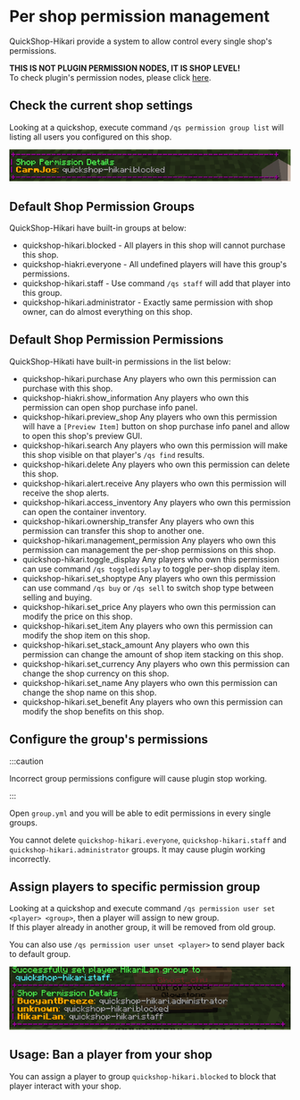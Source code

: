 # Per shop permission management

QuickShop-Hikari provide a system to allow control every single shop's permissions.

**THIS IS NOT PLUGIN PERMISSION NODES, IT IS SHOP LEVEL!**  
To check plugin's permission nodes, please click [here](../../setup/permissions.md).

## Check the current shop settings

Looking at a quickshop, execute command `/qs permission group list` will listing all users you configured on this shop.

![showcase1](img/per-shop-permission-management-group-list-demo.png)

## Default Shop Permission Groups

QuickShop-Hikari have built-in groups at below:

* quickshop-hikari.blocked - All players in this shop will cannot purchase this shop.
* quickshop-hiakri.everyone - All undefined players will have this group's permissions.
* quickshop-hikari.staff - Use command `/qs staff` will add that player into this group.
* quickshop-hikari.administrator - Exactly same permission with shop owner, can do almost everything on this shop.

## Default Shop Permission Permissions

QuickShop-Hikati have built-in permissions in the list below:

* quickshop-hikari.purchase
  Any players who own this permission can purchase with this shop.
* quickshop-hiakri.show_information
  Any players who own this permission can open shop purchase info panel.
* quickshop-hikari.preview_shop
  Any players who own this permission will have a `[Preview Item]` button on shop purchase info panel and allow to open this shop's preview GUI.
* quickshop-hikari.search
  Any players who own this permission will make this shop visible on that player's `/qs find` results.
* quickshop-hikari.delete
  Any players who own this permission can delete this shop.
* quickshop-hikari.alert.receive
  Any players who own this permission will receive the shop alerts.
* quickshop-hikari.access_inventory
  Any players who own this permission can open the container inventory.
* quickshop-hikari.ownership_transfer
  Any players who own this permission can transfer this shop to another one.
* quickshop-hikari.management_permission
  Any players who own this permission can management the per-shop permissions on this shop.
* quickshop-hikari.toggle_display
  Any players who own this permission can use command `/qs toggledisplay` to toggle per-shop display item.
* quickshop-hikari.set_shoptype
  Any players who own this permission can use command `/qs buy` or `/qs sell` to switch shop type between selling and buying.
* quickshop-hikari.set_price
  Any players who own this permission can modify the price on this shop.
* quickshop-hikari.set_item
  Any players who own this permission can modify the shop item on this shop.
* quickshop-hikari.set_stack_amount
  Any players who own this permission can change the amount of shop item stacking on this shop.
* quickshop-hikari.set_currency
  Any players who own this permission can change the shop currency on this shop.
* quickshop-hikari.set_name
  Any players who own this permission can change the shop name on this shop.
* quickshop-hikari.set_benefit
  Any players who own this permission can modify the shop benefits on this shop.

## Configure the group's permissions

:::caution

Incorrect group permissions configure will cause plugin stop working.

:::

Open `group.yml` and you will be able to edit permissions in every single groups.

You cannot delete `quickshop-hikari.everyone`, `quickshop-hikari.staff` and `quickshop-hikari.administrator` groups. It may cause plugin working incorrectly.

## Assign players to specific permission group

Looking at a quickshop and execute command `/qs permission user set <player> <group>`, then a player will assign to new group.  
If this player already in another group, it will be removed from old group.

You can also use `/qs permission user unset <player>` to send player back to default group.

![showcase2](img/per-shop-permission-management-group-list-demo2.png)

## Usage: Ban a player from your shop

You can assign a player to group `quickshop-hikari.blocked` to block that player interact with your shop.